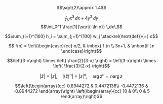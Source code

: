 
$$\sqrt{2}\approx 1.4$$

$$\oint_{C} x^3\, dx + 4y^2\, dy$$
$$\int_0^1 \frac{1}{\sqrt{-\ln x}} \,dx\,$$

$$\sum_{i=1}^{100} h_i = \sum_{j=1}^{100} w_j \stackrel{\text{def}}{=} d$$

$$ f(n) = \left(\begin{case}{cc} n/2, & \mbox{if }n \\ 3n+1, & \mbox{if }n \end{case}\right)$$

$$\left(3-x\right) \times \left( \frac{2}{3-x} \right) = \left(3-x\right) \times \left( \frac{3}{2-x} \right)$$

$$|\bar{z}| = |z|, \quad |(\bar{z})^n| = |z|^n, \quad \operatorname{arg} z^n = n\operatorname{arg} z\,$$

$$\left(\begin{array}{cc}
0.8944272 & 0.4472136\\
-0.4472136 & -0.8944272
\end{array}\right)
\left(\begin{array}{cc}
10 & 0\\
0 & 5
\end{array}\right)$$



